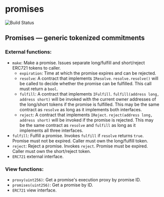 # promises

![Build Status](https://github.com/horsefacts/promises/actions/workflows/.github/workflows/test.yml/badge.svg?branch=main)

## Promises — generic tokenized commitments

### External functions:

- `make`: Make a promise. Issues separate long/fulfill and short/reject ERC721 tokens to caller.
  - `expiration`: Time at which the promise expires and can be rejected.
  - `resolve`: A contract that implements `IResolve`. `resolve.resolve()` will be called to decide whether the promise can be fulfilled. This call must return a `bool`.
  - `fulfill`: A contract that implements `IFulfill`. `fulfill(address long, address short)` will be invoked with the current owner addresses of the long/short tokens if the promise is fulfilled. This may be the same contract as `resolve` as long as it implements both interfaces.
  - `reject`: A contract that implements `IReject`. `reject(address long, address short)` will be invoked if the promise is rejected. This may be the same contract as `resolve` and `fulfill` as long as it implements all three interfaces.
- `fulfill`: Fulfill a promise. Invokes `fulfill` if `resolve` returns `true`. Promise must not be expired. Caller must own the long/fulfill token.
- `reject`: Reject a promise. Invokes `reject`. Promise must be expired. Caller must own the short/reject token.
- `ERC721` external interface.

### View functions:

- `proxy(uint256)`: Get a promise's execution proxy by promise ID.
- `promises(uint256)`: Get a promise by ID.
- `ERC721` view interface.

